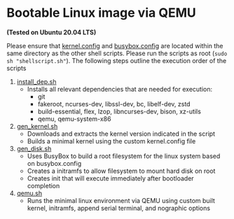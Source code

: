 # Bootable Linux image via QEMU
**(Tested on Ubuntu 20.04 LTS)**

Please ensure that [kernel.config](https://github.com/charlesvt/hello-world-QEMU/blob/debug/kernel.config) and [busybox.config](https://github.com/charlesvt/hello-world-QEMU/blob/debug/busybox.config) are located within the same directory as the other shell scripts. Please run the scripts as root (```sudo sh "shellscript.sh"```). The following steps outline the execution order of the scripts

1. [install_dep.sh](https://github.com/charlesvt/hello-world-QEMU/blob/debug/install_dep.sh)
    - Installs all relevant dependencies that are needed for execution:
        - git
        - fakeroot, ncurses-dev, libssl-dev, bc, libelf-dev, zstd
        - build-essential, flex, lzop, libncurses-dev, bison, xz-utils
        - qemu, qemu-system-x86
2. [gen_kernel.sh](https://github.com/charlesvt/hello-world-QEMU/blob/debug/gen_kernel.sh)
    - Downloads and extracts the kernel version indicated in the script
    - Builds a minimal kernel using the custom kernel.config file
3. [gen_disk.sh](https://github.com/charlesvt/hello-world-QEMU/blob/debug/gen_disk.sh)
    - Uses BusyBox to build a root filesystem for the linux system based on busybox.config 
    - Creates a initramfs to allow filesystem to mount hard disk on root 
    - Creates init that will execute immediately after bootloader completion
4. [qemu.sh](https://github.com/charlesvt/hello-world-QEMU/blob/debug/qemu.sh)
    - Runs the minimal linux environment via QEMU using custom built kernel, initramfs, append serial terminal, and nographic options
